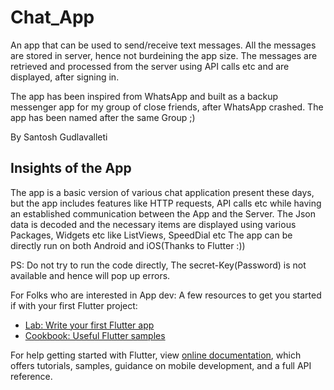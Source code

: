 # Chat_App

An app that can be used to send/receive text messages. All the messages are stored in server, hence not burdeining the app size. The messages are retrieved and processed from the server using API calls etc and are displayed, after signing in.

The app has been inspired from WhatsApp and built as a backup messenger app for my group of close friends, after WhatsApp crashed. The app has been named after the same Group ;)

By Santosh Gudlavalleti

## Insights of the App

The app is a basic version of various chat application present these days, but the app includes features like HTTP requests, API calls etc while having an established communication between the App and the Server. 
The Json data is decoded and the necessary items are displayed using various Packages, Widgets etc like ListViews, SpeedDial etc
The app can be directly run on both Android and iOS(Thanks to Flutter :))

PS: Do not try to run the code directly, The secret-Key(Password) is not available and hence will pop up errors.

For Folks who are interested in App dev: 
A few resources to get you started if with your first Flutter project:

- [Lab: Write your first Flutter app](https://flutter.dev/docs/get-started/codelab)
- [Cookbook: Useful Flutter samples](https://flutter.dev/docs/cookbook)

For help getting started with Flutter, view 
[online documentation](https://flutter.dev/docs), which offers tutorials,
samples, guidance on mobile development, and a full API reference.

